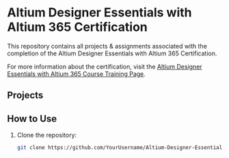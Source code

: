 # Altium Designer Essentials with Altium 365 Certification

This repository contains all projects & assignments associated with the completion of the Altium Designer Essentials with Altium 365 Certification.

For more information about the certification, visit the [Altium Designer Essentials with Altium 365 Course Training Page](https://www.altium.com/training/altium-designer/essentials-with-altium-365).

## Projects


## How to Use
1. Clone the repository:
   ```sh
   git clone https://github.com/YourUsername/Altium-Designer-Essentials-Certification

